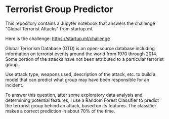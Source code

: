 # Terrorist Group Predictor

This repository contains a Jupyter notebook that answers the challenge "Global Terrorist Attacks" from startup.ml.

Here is the challenge: https://startup.ml/challenge

Global Terrorism Database (GTD) is an open-source database including information on terrorist events around the world from 1970 through 2014. Some portion of the attacks have not been attributed to a particular terrorist group.

Use attack type, weapons used, description of the attack, etc. to build a model that can predict what group may have been responsible for an incident.

To answer this question, after some exploratory data analysis and determining potential features, I use a Random Forest Classifier to predict the terrorist group behind an attack, based on its features. The classifier makes a correct prediction in about 70% of the time. 
